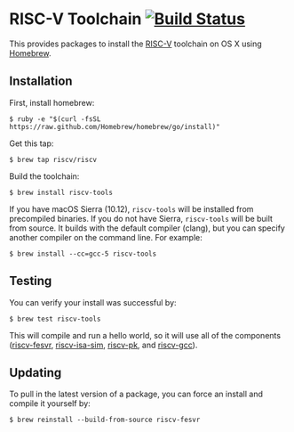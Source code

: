 RISC-V Toolchain [![Build Status](https://travis-ci.org/riscv/homebrew-riscv.svg?branch=master)](https://travis-ci.org/riscv/homebrew-riscv)
================

This provides packages to install the [RISC-V](http://riscv.org) toolchain on OS X using [Homebrew](http://brew.sh).


Installation
------------

First, install homebrew:

    $ ruby -e "$(curl -fsSL https://raw.github.com/Homebrew/homebrew/go/install)"

Get this tap:

    $ brew tap riscv/riscv

Build the toolchain:

    $ brew install riscv-tools

If you have macOS Sierra (10.12), `riscv-tools` will be installed from precompiled binaries. If you do not have Sierra, `riscv-tools` will be built from source. It builds with the default compiler (clang), but you can specify another compiler on the command line. For example:

    $ brew install --cc=gcc-5 riscv-tools


Testing
-------

You can verify your install was successful by:

    $ brew test riscv-tools

This will compile and run a hello world, so it will use all of the components ([riscv-fesvr](http://github.com/riscv/riscv-fesvr), [riscv-isa-sim](http://github.com/riscv/riscv-isa-sim), [riscv-pk](http://github.com/riscv/riscv-pk), and [riscv-gcc](http://github.com/riscv/riscv-gcc)).


Updating
--------

To pull in the latest version of a package, you can force an install and compile it yourself by:

    $ brew reinstall --build-from-source riscv-fesvr
